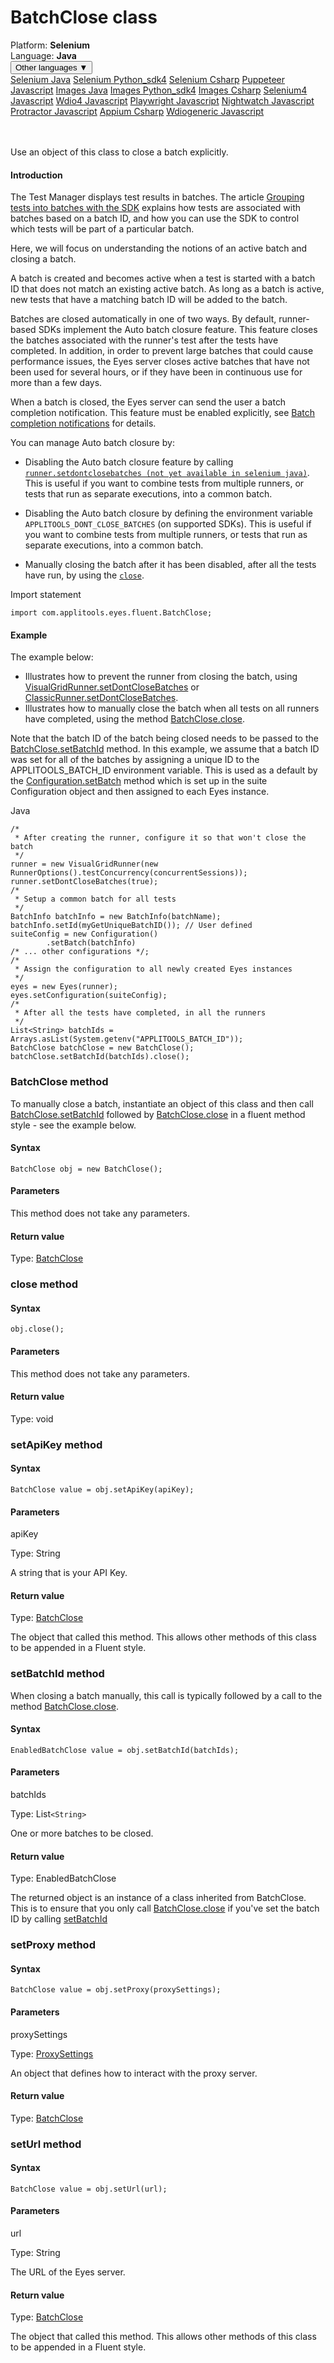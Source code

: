 # BatchClose class
<div class='platform-bar-container-div'><div class='platform-bar-div'>Platform:  <b> Selenium</b>
</div><div class='platform-bar-div'>Language: <b>Java</b></div><div class='dropdown-button-container-div'><button class='sdk-language-dropdown-button'>Other languages ▼</button><div class='dropdown-content'>
<a href='../../selenium/java/batchclose'>Selenium Java</a>
<a href='../../selenium/python_sdk4/batchclose'>Selenium Python_sdk4</a>
<a href='../../selenium/csharp/batchclose'>Selenium Csharp</a>
<a href='../../puppeteer/javascript/batchclose'>Puppeteer Javascript</a>
<a href='../../images/java/batchclose'>Images Java</a>
<a href='../../images/python_sdk4/batchclose'>Images Python_sdk4</a>
<a href='../../images/csharp/batchclose'>Images Csharp</a>
<a href='../../selenium4/javascript/batchclose'>Selenium4 Javascript</a>
<a href='../../wdio4/javascript/batchclose'>Wdio4 Javascript</a>
<a href='../../playwright/javascript/batchclose'>Playwright Javascript</a>
<a href='../../nightwatch/javascript/batchclose'>Nightwatch Javascript</a>
<a href='../../protractor/javascript/batchclose'>Protractor Javascript</a>
<a href='../../appium/csharp/batchclose'>Appium Csharp</a>
<a href='../../wdiogeneric/javascript/batchclose'>Wdiogeneric Javascript</a>
</div></div><br /><br /></div>




Use an object of this class to close a batch explicitly.

#### Introduction


The Test Manager displays test results in batches. The article [Grouping tests into batches with the SDK](https://applitools.com/docs/topics/working-with-test-batches/how-to-group-tests-into-batches.html) explains how tests are associated with batches based on a batch ID, and how you can use the SDK to control which tests will be part of a particular batch.

Here, we will focus on understanding the notions of an active batch and closing a batch.

A batch is created and becomes active when a test is started with a batch ID that does not match an existing active batch. As long as a batch is active, new tests that have a matching batch ID will be added to the batch.

Batches are closed automatically in one of two ways. By default, runner-based SDKs implement the Auto batch closure feature. This feature closes the batches associated with the runner's test after the tests have completed. In addition, in order to prevent large batches that could cause performance issues, the Eyes server closes active batches that have not been used for several hours, or if they have been in continuous use for more than a few days.

When a batch is closed, the Eyes server can send the user a batch completion notification. This feature must be enabled explicitly, see [Batch completion notifications](https://applitools.com/docs/features/batch-completion-notifications.html) for details.

You can manage Auto batch closure by:

*   Disabling the Auto batch closure feature by calling [`runner.setdontclosebatches (not yet available in selenium java)`](#). This is useful if you want to combine tests from multiple runners, or tests that run as separate executions, into a common batch.
    
*   Disabling the Auto batch closure by defining the environment variable `APPLITOOLS_DONT_CLOSE_BATCHES` (on supported SDKs). This is useful if you want to combine tests from multiple runners, or tests that run as separate executions, into a common batch.
    
*   Manually closing the batch after it has been disabled, after all the tests have run, by using the [`close`](#close-method).
    

Import statement

    import com.applitools.eyes.fluent.BatchClose;
    	

#### Example


The example below:

*   Illustrates how to prevent the runner from closing the batch, using [VisualGridRunner.setDontCloseBatches](./visualgridrunner#setdontclosebatches-method) or [ClassicRunner.setDontCloseBatches](./classicrunner#setdontclosebatches-method).
*   Illustrates how to manually close the batch when all tests on all runners have completed, using the method [BatchClose.close](#close-method).

Note that the batch ID of the batch being closed needs to be passed to the [BatchClose.setBatchId](./batchclose#setbatchid-method) method. In this example, we assume that a batch ID was set for all of the batches by assigning a unique ID to the APPLITOOLS_BATCH_ID environment variable. This is used as a default by the [Configuration.setBatch](./configuration#setbatch-method) method which is set up in the suite Configuration object and then assigned to each Eyes instance.

Java

    /*
     * After creating the runner, configure it so that won't close the batch
     */
    runner = new VisualGridRunner(new RunnerOptions().testConcurrency(concurrentSessions));
    runner.setDontCloseBatches(true);
    /*
     * Setup a common batch for all tests
     */
    BatchInfo batchInfo = new BatchInfo(batchName);
    batchInfo.setId(myGetUniqueBatchID()); // User defined
    suiteConfig = new Configuration() 
            .setBatch(batchInfo)
    /* ... other configurations */; 
    /*
     * Assign the configuration to all newly created Eyes instances
     */
    eyes = new Eyes(runner);
    eyes.setConfiguration(suiteConfig);
    /*
     * After all the tests have completed, in all the runners
     */
    List<String> batchIds = Arrays.asList(System.getenv("APPLITOOLS_BATCH_ID"));
    BatchClose batchClose = new BatchClose();
    batchClose.setBatchId(batchIds).close();



### BatchClose method


To manually close a batch, instantiate an object of this class and then call [BatchClose.setBatchId](./batchclose#setbatchid-method) followed by [BatchClose.close](#close-method) in a fluent method style - see the example below.

#### Syntax


    BatchClose obj = new BatchClose();
    

#### Parameters

This method does not take any parameters.

#### Return value

Type:  [BatchClose](./batchclose)



### close method
#### Syntax


    obj.close();

#### Parameters

This method does not take any parameters.

#### Return value

Type:  void


### setApiKey method

#### Syntax


    BatchClose value = obj.setApiKey(apiKey);
    

#### Parameters

apiKey

Type: String

A string that is your API Key.

#### Return value

Type:  [BatchClose](./batchclose)

The object that called this method. This allows other methods of this class to be appended in a Fluent style.

### setBatchId method
   

When closing a batch manually, this call is typically followed by a call to the method [BatchClose.close](#close-method).

#### Syntax


    EnabledBatchClose value = obj.setBatchId(batchIds);
    

#### Parameters

batchIds

Type: List`<String>`

One or more batches to be closed.

#### Return value

Type:  EnabledBatchClose

The returned object is an instance of a class inherited from BatchClose. This is to ensure that you only call [BatchClose.close](#close-method) if you've set the batch ID by calling [setBatchId](#)


### setProxy method
#### Syntax


    BatchClose value = obj.setProxy(proxySettings);
    

#### Parameters

proxySettings

Type: [ProxySettings](./proxysettings)

An object that defines how to interact with the proxy server.

#### Return value

Type:  [BatchClose](./batchclose)

### setUrl method
#### Syntax


    BatchClose value = obj.setUrl(url);
    

#### Parameters

url

Type: String

The URL of the Eyes server.

#### Return value

Type:  [BatchClose](./batchclose)

The object that called this method. This allows other methods of this class to be appended in a Fluent style.

